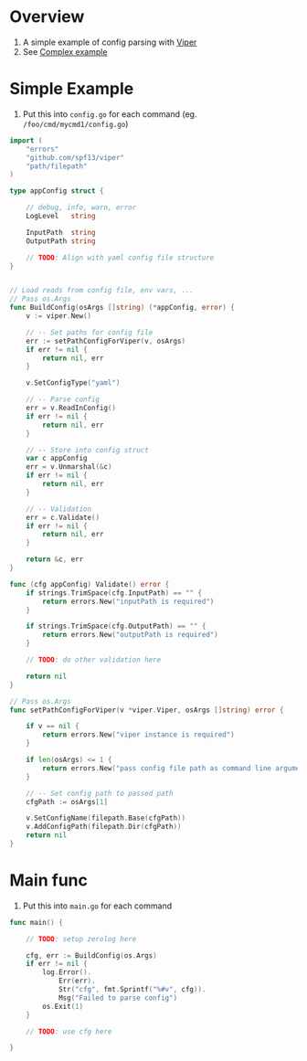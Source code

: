 # Overview
1. A simple example of config parsing with [Viper](https://github.com/spf13/viper)
1. See [Complex example](./config.complex.md)


# Simple Example
1. Put this into `config.go` for each command (eg. `/foo/cmd/mycmd1/config.go`)
```go
import (
	"errors"
	"github.com/spf13/viper"
	"path/filepath"
)

type appConfig struct {

	// debug, info, warn, error
	LogLevel   string

	InputPath  string
	OutputPath string

	// TODO: Align with yaml config file structure
}


// Load reads from config file, env vars, ...
// Pass os.Args
func BuildConfig(osArgs []string) (*appConfig, error) {
	v := viper.New()

	// -- Set paths for config file
	err := setPathConfigForViper(v, osArgs)
	if err != nil {
		return nil, err
	}

	v.SetConfigType("yaml")

	// -- Parse config
	err = v.ReadInConfig()
	if err != nil {
		return nil, err
	}

	// -- Store into config struct
	var c appConfig
	err = v.Unmarshal(&c)
	if err != nil {
		return nil, err
	}

	// -- Validation
	err = c.Validate()
	if err != nil {
		return nil, err
	}

	return &c, err
}

func (cfg appConfig) Validate() error {
	if strings.TrimSpace(cfg.InputPath) == "" {
		return errors.New("inputPath is required")
	}

	if strings.TrimSpace(cfg.OutputPath) == "" {
		return errors.New("outputPath is required")
	}

	// TODO: do other validation here

	return nil
}

// Pass os.Args
func setPathConfigForViper(v *viper.Viper, osArgs []string) error {

	if v == nil {
		return errors.New("viper instance is required")
	}

	if len(osArgs) <= 1 {
		return errors.New("pass config file path as command line argument")
	}

	// -- Set config path to passed path
	cfgPath := osArgs[1]

	v.SetConfigName(filepath.Base(cfgPath))
	v.AddConfigPath(filepath.Dir(cfgPath))
	return nil
}
```

# Main func
1. Put this into `main.go` for each command
```go
func main() {

    // TODO: setup zerolog here

	cfg, err := BuildConfig(os.Args)
	if err != nil {
		log.Error().
			Err(err).
			Str("cfg", fmt.Sprintf("%#v", cfg)).
			Msg("Failed to parse config")
		os.Exit(1)
	}

    // TODO: use cfg here

}
```
